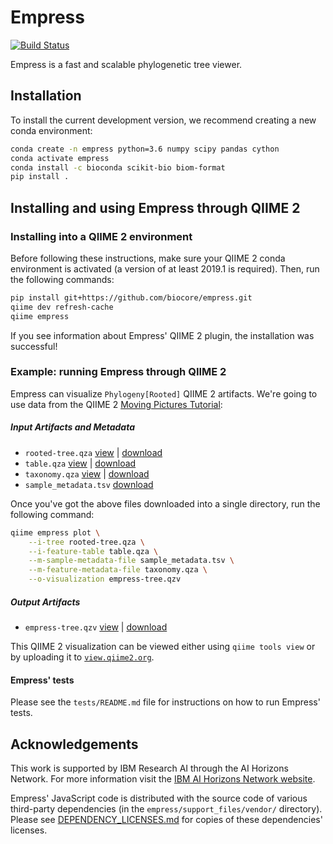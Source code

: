 # Empress
[![Build Status](https://travis-ci.org/biocore/empress.svg?branch=master)](https://travis-ci.org/biocore/empress)

Empress is a fast and scalable phylogenetic tree viewer.

## Installation

To install the current development version, we recommend creating a new conda
environment:

```bash
conda create -n empress python=3.6 numpy scipy pandas cython
conda activate empress
conda install -c bioconda scikit-bio biom-format
pip install .
```

## Installing and using Empress through QIIME 2

### Installing into a QIIME 2 environment

Before following these instructions, make sure your QIIME 2 conda environment
is activated (a version of at least 2019.1 is required). Then, run the
following commands:

```bash
pip install git+https://github.com/biocore/empress.git
qiime dev refresh-cache
qiime empress
```

If you see information about Empress' QIIME 2 plugin, the installation was
successful!

### Example: running Empress through QIIME 2

Empress can visualize `Phylogeny[Rooted]` QIIME 2 artifacts.
We're going to use data from the QIIME 2 [Moving Pictures Tutorial](https://docs.qiime2.org/2019.10/tutorials/moving-pictures/):

##### Input Artifacts and Metadata

- `rooted-tree.qza` [view](https://view.qiime2.org/?src=https%3A%2F%2Fdocs.qiime2.org%2F2019.10%2Fdata%2Ftutorials%2Fmoving-pictures%2Frooted-tree.qza) | [download](https://docs.qiime2.org/2019.10/data/tutorials/moving-pictures/rooted-tree.qza)
- `table.qza` [view](https://view.qiime2.org/?src=https%3A%2F%2Fdocs.qiime2.org%2F2019.10%2Fdata%2Ftutorials%2Fmoving-pictures%2Ftable.qza) | [download](https://docs.qiime2.org/2019.10/data/tutorials/moving-pictures/table.qza)
- `taxonomy.qza` [view](https://view.qiime2.org/?src=https%3A%2F%2Fdocs.qiime2.org%2F2019.10%2Fdata%2Ftutorials%2Fmoving-pictures%2Ftaxonomy.qza) | [download](https://docs.qiime2.org/2019.10/data/tutorials/moving-pictures/taxonomy.qza)
- `sample_metadata.tsv` [download](https://data.qiime2.org/2019.10/tutorials/moving-pictures/sample_metadata.tsv)

Once you've got the above files downloaded into a single directory, run the
following command:

```bash
qiime empress plot \
    --i-tree rooted-tree.qza \
    --i-feature-table table.qza \
    --m-sample-metadata-file sample_metadata.tsv \
    --m-feature-metadata-file taxonomy.qza \
    --o-visualization empress-tree.qzv
```

##### Output Artifacts

- `empress-tree.qzv` [view](https://view.qiime2.org/?src=) | [download]()

This QIIME 2 visualization can be viewed either using `qiime tools view` or by
uploading it to [`view.qiime2.org`](https://view.qiime2.org).

#### Empress' tests

Please see the `tests/README.md` file for instructions on how to run Empress' tests.

## Acknowledgements

This work is supported by IBM Research AI through the AI Horizons Network. For
more information visit the [IBM AI Horizons Network website](https://www.research.ibm.com/artificial-intelligence/horizons-network/).

Empress' JavaScript code is distributed with the source code of various
third-party dependencies (in the `empress/support_files/vendor/` directory).
Please see
[DEPENDENCY_LICENSES.md](https://github.com/biocore/empress/blob/master/DEPENDENCY_LICENSES.md)
for copies of these dependencies' licenses.
